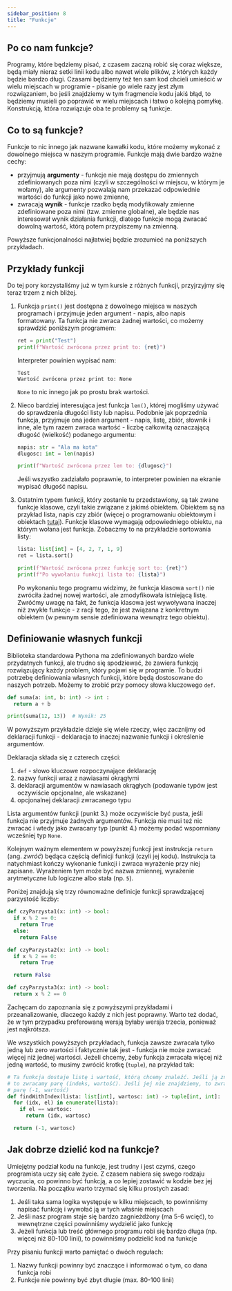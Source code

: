 ```yaml
---
sidebar_position: 8
title: "Funkcje"
---
```


## Po co nam funkcje?

Programy, które będziemy pisać, z czasem zaczną robić się coraz większe, będą
miały nieraz setki linii kodu albo nawet wiele plików, z których każdy będzie
bardzo długi. Czasami będziemy też ten sam kod chcieli umieścić w wielu miejscach
w programie - pisanie go wiele razy jest złym rozwiązaniem, bo jeśli znajdziemy
w tym fragmencie kodu jakiś błąd, to będziemy musieli go poprawić w wielu
miejscach i łatwo o kolejną pomyłkę. Konstrukcją, która rozwiązuje oba te
problemy są funkcje.

## Co to są funkcje?

Funkcje to nic innego jak nazwane kawałki kodu, które możemy wykonać z dowolnego
miejsca w naszym programie. Funkcje mają dwie bardzo ważne cechy:

- przyjmują **argumenty** - funkcje nie mają dostępu do zmiennych zdefiniowanych
  poza nimi (czyli w szczególności w miejscu, w którym je wołamy), ale argumenty
  pozwalają nam przekazać odpowiednie wartości do funkcji jako nowe zmienne,
- zwracają **wynik** - funkcje rzadko będą modyfikowały zmienne zdefiniowane poza
  nimi (tzw. zmienne globalne), ale będzie nas interesował wynik działania
  funkcji, dlatego funkcje mogą zwracać dowolną wartość, którą potem przypiszemy
  na zmienną.

Powyższe funkcjonalności najłatwiej będzie zrozumieć na poniższych przykładach.

## Przykłady funkcji

Do tej pory korzystaliśmy już w tym kursie z różnych funkcji, przyjrzyjmy się
teraz trzem z nich bliżej.

1. Funkcja `print()` jest dostępna z dowolnego miejsca w naszych programach i
   przyjmuje jeden argument - napis, albo napis formatowany. Ta funkcja nie
   zwraca żadnej wartości, co możemy sprawdzić poniższym programem:

   ```python showLineNumbers
   ret = print("Test")
   print(f"Wartość zwrócona przez print to: {ret}")
   ```

   Interpreter powinien wypisać nam:

   ```
   Test
   Wartość zwrócona przez print to: None
   ```

   `None` to nic innego jak po prostu brak wartości.

2. Nieco bardziej interesująca jest funkcja `len()`, której mogliśmy używać do
   sprawdzenia długości listy lub napisu. Podobnie jak poprzednia funkcja,
   przyjmuje ona jeden argument - napis, listę, zbiór, słownik i inne, ale tym
   razem zwraca wartość - liczbę całkowitą oznaczającą długość (wielkość)
   podanego argumentu:

   ```python showLineNumbers
   napis: str = "Ala ma kota"
   dlugosc: int = len(napis)

   print(f"Wartość zwrócona przez len to: {dlugosc}")
   ```

   Jeśli wszystko zadziałało poprawnie, to interpreter powinien na ekranie
   wypisać długość napisu.

3. Ostatnim typem funkcji, który zostanie tu przedstawiony, są tak zwane
   funkcje klasowe, czyli takie związane z jakimś obiektem. Obiektem są
   na przykład lista, napis czy zbiór (więcej o programowaniu obiektowym i
   obiektach [tutaj](../6-extras/3-objective-programming.md)). Funkcje klasowe
   wymagają odpowiedniego obiektu, na którym wołana jest funkcja. Zobaczmy to
   na przykładzie sortowania listy:

   ```python showLineNumbers
   lista: list[int] = [4, 2, 7, 1, 9]
   ret = lista.sort()

   print(f"Wartość zwrócona przez funkcję sort to: {ret}")
   print(f"Po wywołaniu funkcji lista to: {lista}")
   ```

   Po wykonaniu tego programu widzimy, że funkcja klasowa `sort()` nie zwróciła
   żadnej nowej wartości, ale zmodyfikowała istniejącą listę. Zwróćmy uwagę na
   fakt, że funkcja klasowa jest wywoływana inaczej niż zwykłe funkcje - z racji
   tego, że jest związana z konkretnym obiektem (w pewnym sensie zdefiniowana
   wewnątrz tego obiektu).

## Definiowanie własnych funkcji

Biblioteka standardowa Pythona ma zdefiniowanych bardzo wiele przydatnych
funkcji, ale trudno się spodziewać, że zawiera funkcję rozwiązujący każdy
problem, który pojawi się w programie. To budzi potrzebę definiowania własnych
funkcji, które będą dostosowane do naszych potrzeb. Możemy to zrobić przy
pomocy słowa kluczowego `def`.

```python showLineNumbers
def suma(a: int, b: int) -> int :
  return a + b

print(suma(12, 13))  # Wynik: 25
```

W powyższym przykładzie dzieje się wiele rzeczy, więc zacznijmy od deklaracji
funkcji - deklaracja to inaczej nazwanie funkcji i określenie argumentów.

Deklaracja składa się z czterech części:

1. `def` - słowo kluczowe rozpoczynające deklarację
2. nazwy funkcji wraz z nawiasami okrągłymi
3. deklaracji argumentów w nawiasach okrągłych (podawanie typów jest oczywiście
   opcjonalne, ale wskazane)
4. opcjonalnej deklaracji zwracanego typu

Lista argumentów funkcji (punkt 3.) może oczywiście być pusta, jeśli funkcja nie
przyjmuje żadnych argumentów. Funkcja nie musi też nic zwracać i wtedy jako
zwracany typ (punkt 4.) możemy podać wspomniany wcześniej typ `None`.

Kolejnym ważnym elementem w powyższej funkcji jest instrukcja `return` (ang.
_zwróć_) będąca częścią definicji funkcji (czyli jej kodu). Instrukcja ta
natychmiast kończy wykonanie funkcji i zwraca wyrażenie przy niej zapisane.
Wyrażeniem tym może być nazwa zmiennej, wyrażenie arytmetyczne lub logiczne albo
stała (np. `5`).

Poniżej znajdują się trzy równoważne definicje funkcji sprawdzającej parzystość
liczby:

```python showLineNumbers
def czyParzysta1(x: int) -> bool:
  if x % 2 == 0:
    return True
  else:
    return False

def czyParzysta2(x: int) -> bool:
  if x % 2 == 0:
    return True

  return False

def czyParzysta3(x: int) -> bool:
  return x % 2 == 0
```

Zachęcam do zapoznania się z powyższymi przykładami i przeanalizowanie, dlaczego
każdy z nich jest poprawny. Warto też dodać, że w tym przypadku preferowaną
wersją byłaby wersja trzecia, ponieważ jest najkrótsza.

We wszystkich powyższych przykładach, funkcja zawsze zwracała tylko jedną lub
zero wartości i faktycznie tak jest - funkcja nie może zwracać więcej niż jednej
wartości. Jeżeli chcemy, żeby funkcja zwracała więcej niż jedną wartość, to
musimy zwrócić krotkę (`tuple`), na przykład tak:

```python showLineNumbers
# Ta funkcja dostaje listę i wartość, którą chcemy znaleźć. Jeśli ją znajdziemy
# to zwracamy parę (indeks, wartość). Jeśli jej nie znajdziemy, to zwracamy
# parę (-1, wartość)
def findWithIndex(lista: list[int], wartosc: int) -> tuple[int, int]:
  for (idx, el) in enumerate(lista):
    if el == wartosc:
      return (idx, wartosc)

  return (-1, wartosc)
```

## Jak dobrze dzielić kod na funkcje?

Umiejętny podział kodu na funkcje, jest trudny i jest czymś, czego programista
uczy się całe życie. Z czasem nabiera się swego rodzaju wyczucia, co powinno być
funkcją, a co lepiej zostawić w kodzie bez jej tworzenia. Na początku warto
trzymać się kilku prostych zasad:

1. Jeśli taka sama logika występuje w kilku miejscach, to powinniśmy napisać
   funkcję i wywołać ją w tych właśnie miejscach
2. Jeśli nasz program staje się bardzo zagnieżdżony (ma 5-6 wcięć), to
   wewnętrzne części powinniśmy wydzielić jako funkcję
3. Jeżeli funkcja lub treść głównego programu robi się bardzo długa (np. więcej
   niż 80-100 linii), to powinniśmy podzielić kod na funkcje

Przy pisaniu funkcji warto pamiętać o dwóch regułach:

1. Nazwy funkcji powinny być znaczące i informować o tym, co dana funkcja robi
2. Funkcje nie powinny być zbyt długie (max. 80-100 linii)
